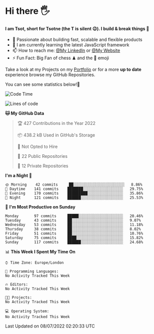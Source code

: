 # Hi there :raised_hand_with_fingers_splayed:
#### I am Tsot, short for Tsotne (the T is silent :wink:). I build & break things :space_invader:
- :telescope: Passionate about building fast, scalable and flexible products
- :seedling: I am currently learning the latest JavaScript framework 
- :mailbox: How to reach me: [@My LinkedIn](https://www.linkedin.com/in/tsotne-gvadzabia/) or [@My Website](https://tsotne.co.uk/contact)
- :zap: Fun Fact: Big Fan of chess ♟ and the 👾 emoji

Take a look at my Projects on my [Portfolio](https://tsotne.co.uk/) or for a more **up to date** experience browse my GitHub Repositories.

You can see some statistics below!:space_invader:
<!--START_SECTION:waka-->
![Code Time](http://img.shields.io/badge/Code%20Time-0%20secs-blue)

![Lines of code](https://img.shields.io/badge/From%20Hello%20World%20I%27ve%20Written-626%20Thousand%20lines%20of%20code-blue)

**🐱 My GitHub Data** 

> 🏆 427 Contributions in the Year 2022
 > 
> 📦 438.2 kB Used in GitHub's Storage 
 > 
> 🚫 Not Opted to Hire
 > 
> 📜 22 Public Repositories 
 > 
> 🔑 12 Private Repositories  
 > 
**I'm a Night 🦉** 

```text
🌞 Morning    42 commits     ██░░░░░░░░░░░░░░░░░░░░░░░   8.86% 
🌆 Daytime    141 commits    ███████░░░░░░░░░░░░░░░░░░   29.75% 
🌃 Evening    170 commits    █████████░░░░░░░░░░░░░░░░   35.86% 
🌙 Night      121 commits    ██████░░░░░░░░░░░░░░░░░░░   25.53%

```
📅 **I'm Most Productive on Sunday** 

```text
Monday       97 commits     █████░░░░░░░░░░░░░░░░░░░░   20.46% 
Tuesday      43 commits     ██░░░░░░░░░░░░░░░░░░░░░░░   9.07% 
Wednesday    53 commits     ██░░░░░░░░░░░░░░░░░░░░░░░   11.18% 
Thursday     38 commits     ██░░░░░░░░░░░░░░░░░░░░░░░   8.02% 
Friday       51 commits     ██░░░░░░░░░░░░░░░░░░░░░░░   10.76% 
Saturday     75 commits     ████░░░░░░░░░░░░░░░░░░░░░   15.82% 
Sunday       117 commits    ██████░░░░░░░░░░░░░░░░░░░   24.68%

```


📊 **This Week I Spent My Time On** 

```text
⌚︎ Time Zone: Europe/London

💬 Programming Languages: 
No Activity Tracked This Week

🔥 Editors: 
No Activity Tracked This Week

🐱‍💻 Projects: 
No Activity Tracked This Week

💻 Operating System: 
No Activity Tracked This Week

```


 Last Updated on 08/07/2022 02:20:33 UTC
<!--END_SECTION:waka-->
